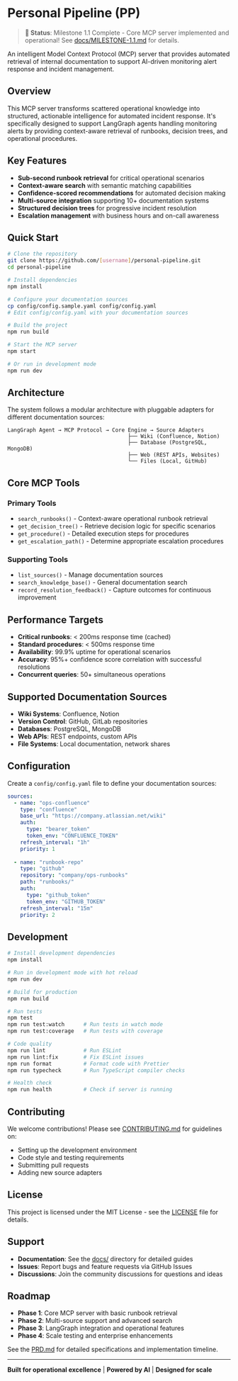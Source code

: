 # Personal Pipeline (PP)

> **🎉 Status**: Milestone 1.1 Complete - Core MCP server implemented and operational! See [docs/MILESTONE-1.1.md](docs/MILESTONE-1.1.md) for details.

An intelligent Model Context Protocol (MCP) server that provides automated retrieval of internal documentation to support AI-driven monitoring alert response and incident management.

## Overview

This MCP server transforms scattered operational knowledge into structured, actionable intelligence for automated incident response. It's specifically designed to support LangGraph agents handling monitoring alerts by providing context-aware retrieval of runbooks, decision trees, and operational procedures.

## Key Features

- **Sub-second runbook retrieval** for critical operational scenarios
- **Context-aware search** with semantic matching capabilities
- **Confidence-scored recommendations** for automated decision making
- **Multi-source integration** supporting 10+ documentation systems
- **Structured decision trees** for progressive incident resolution
- **Escalation management** with business hours and on-call awareness

## Quick Start

```bash
# Clone the repository
git clone https://github.com/[username]/personal-pipeline.git
cd personal-pipeline

# Install dependencies
npm install

# Configure your documentation sources
cp config/config.sample.yaml config/config.yaml
# Edit config/config.yaml with your documentation sources

# Build the project
npm run build

# Start the MCP server
npm start

# Or run in development mode
npm run dev
```

## Architecture

The system follows a modular architecture with pluggable adapters for different documentation sources:

```
LangGraph Agent → MCP Protocol → Core Engine → Source Adapters
                                      ├── Wiki (Confluence, Notion)
                                      ├── Database (PostgreSQL, MongoDB)
                                      ├── Web (REST APIs, Websites)
                                      └── Files (Local, GitHub)
```

## Core MCP Tools

### Primary Tools
- `search_runbooks()` - Context-aware operational runbook retrieval
- `get_decision_tree()` - Retrieve decision logic for specific scenarios
- `get_procedure()` - Detailed execution steps for procedures
- `get_escalation_path()` - Determine appropriate escalation procedures

### Supporting Tools
- `list_sources()` - Manage documentation sources
- `search_knowledge_base()` - General documentation search
- `record_resolution_feedback()` - Capture outcomes for continuous improvement

## Performance Targets

- **Critical runbooks**: < 200ms response time (cached)
- **Standard procedures**: < 500ms response time
- **Availability**: 99.9% uptime for operational scenarios
- **Accuracy**: 95%+ confidence score correlation with successful resolutions
- **Concurrent queries**: 50+ simultaneous operations

## Supported Documentation Sources

- **Wiki Systems**: Confluence, Notion
- **Version Control**: GitHub, GitLab repositories
- **Databases**: PostgreSQL, MongoDB
- **Web APIs**: REST endpoints, custom APIs
- **File Systems**: Local documentation, network shares

## Configuration

Create a `config/config.yaml` file to define your documentation sources:

```yaml
sources:
  - name: "ops-confluence"
    type: "confluence"
    base_url: "https://company.atlassian.net/wiki"
    auth:
      type: "bearer_token"
      token_env: "CONFLUENCE_TOKEN"
    refresh_interval: "1h"
    priority: 1
    
  - name: "runbook-repo"
    type: "github"
    repository: "company/ops-runbooks"
    path: "runbooks/"
    auth:
      type: "github_token"
      token_env: "GITHUB_TOKEN"
    refresh_interval: "15m"
    priority: 2
```

## Development

```bash
# Install development dependencies
npm install

# Run in development mode with hot reload
npm run dev

# Build for production
npm run build

# Run tests
npm test
npm run test:watch      # Run tests in watch mode
npm run test:coverage   # Run tests with coverage

# Code quality
npm run lint            # Run ESLint
npm run lint:fix        # Fix ESLint issues
npm run format          # Format code with Prettier
npm run typecheck       # Run TypeScript compiler checks

# Health check
npm run health          # Check if server is running
```

## Contributing

We welcome contributions! Please see [CONTRIBUTING.md](CONTRIBUTING.md) for guidelines on:
- Setting up the development environment
- Code style and testing requirements
- Submitting pull requests
- Adding new source adapters

## License

This project is licensed under the MIT License - see the [LICENSE](LICENSE) file for details.

## Support

- **Documentation**: See the [docs/](docs/) directory for detailed guides
- **Issues**: Report bugs and feature requests via GitHub Issues
- **Discussions**: Join the community discussions for questions and ideas

## Roadmap

- **Phase 1**: Core MCP server with basic runbook retrieval
- **Phase 2**: Multi-source support and advanced search
- **Phase 3**: LangGraph integration and operational features
- **Phase 4**: Scale testing and enterprise enhancements

See the [PRD.md](PRD.md) for detailed specifications and implementation timeline.

---

**Built for operational excellence** | **Powered by AI** | **Designed for scale**